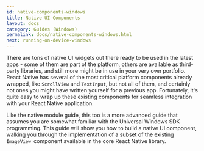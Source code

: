 ```yaml
---
id: native-components-windows
title: Native UI Components
layout: docs
category: Guides (Windows)
permalink: docs/native-components-windows.html
next: running-on-device-windows
---
```


There are tons of native UI widgets out there ready to be used in the latest apps - some of them are part of the platform, others are available as third-party libraries, and still more might be in use in your very own portfolio. React Native has several of the most critical platform components already wrapped, like `ScrollView` and `TextInput`, but not all of them, and certainly not ones you might have written yourself for a previous app. Fortunately, it's quite easy to wrap up these existing components for seamless integration with your React Native application.

Like the native module guide, this too is a more advanced guide that assumes you are somewhat familiar with the Universal Windows SDK programming. This guide will show you how to build a native UI component, walking you through the implementation of a subset of the existing `ImageView `component available in the core React Native library.